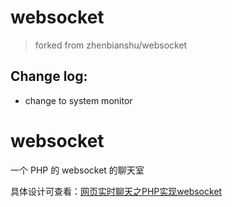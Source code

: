 # websocket
> forked from zhenbianshu/websocket

## Change log:

- change to system monitor


# websocket
一个 PHP 的 websocket 的聊天室

具体设计可查看：[网页实时聊天之PHP实现websocket](http://www.cnblogs.com/zhenbianshu/p/6111257.html)
